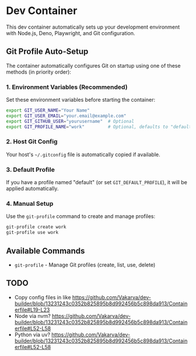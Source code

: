 
# Dev Container

This dev container automatically sets up your development environment with Node.js, Deno, Playwright, and Git configuration.

## Git Profile Auto-Setup

The container automatically configures Git on startup using one of these methods (in priority order):

### 1. Environment Variables (Recommended)
Set these environment variables before starting the container:
```bash
export GIT_USER_NAME="Your Name"
export GIT_USER_EMAIL="your.email@example.com"
export GIT_GITHUB_USER="yourusername"  # Optional
export GIT_PROFILE_NAME="work"         # Optional, defaults to "default"
```

### 2. Host Git Config
Your host's `~/.gitconfig` file is automatically copied if available.

### 3. Default Profile
If you have a profile named "default" (or set `GIT_DEFAULT_PROFILE`), it will be applied automatically.

### 4. Manual Setup
Use the `git-profile` command to create and manage profiles:
```bash
git-profile create work
git-profile use work
```

## Available Commands

- `git-profile` - Manage Git profiles (create, list, use, delete)

## TODO

- Copy config files in like https://github.com/Vakarva/dev-builder/blob/13231243c0352b825895b8d992456b5c898da913/Containerfile#L19-L23
- Node via nvm? https://github.com/Vakarva/dev-builder/blob/13231243c0352b825895b8d992456b5c898da913/Containerfile#L52-L58
- Python via uv? https://github.com/Vakarva/dev-builder/blob/13231243c0352b825895b8d992456b5c898da913/Containerfile#L52-L58